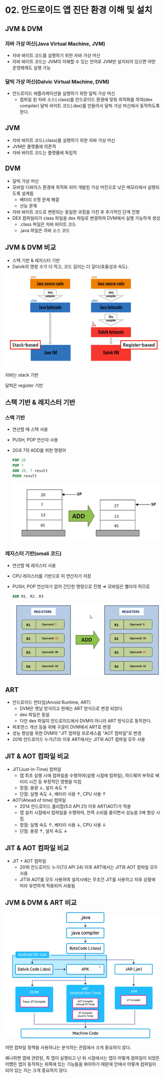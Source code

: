 # 02. 안드로이드 앱 진단 환경 이해 및 설치

## JVM & DVM

### 자바 가상 머신(Java Virtual Machine, JVM)

- 자바 바이트 코드를 실행하기 위한 자바 가상 머신
- 자바 바이트 코드는 JVM이 이해할 수 있는 언어로 JVM만 설치되어 있으면 어떤 운영체제도 실행 가능

### 달빅 가상 머신(Dalvic Virtual Machine, DVM)

- 안드로이드 애플리케이션을 실행하기 위한 달빅 가상 머신
    - 컴파일 된 자바 소스(.class)를 안드로이드 환경에 맞춰 최적화를 하여(dex compiler) 달빅 바이트 코드(.dex)를 만들어서 달빅 가상 머신에서 동작하도록 한다.

## JVM

- 자바 바이트 코드(.class)를 실행하기 위한 자바 가상 머신
- JVM은 플랫폼에 의존적
- 자바 바이트 코드는 플랫폼에 독립적

## DVM

- 달빅 가상 머신
- 모바일 디바이스 환경에 최적화 되어 개발된 가상 머진으로 낮은 메모리에서 실행되도록 설계됨
    - 배터리 수명 문제 해결
    - 선능 문제
- 자바 바이트 코드로 변환되는 동일한 과정을 거친 후 추가적인 단계 진행
- DEX 컴파일러가 class 파일을 dex 파일로 변경하여 DVM에서 실행 가능하게 생성
    - .class 파일은 자바 바이트 코드
    - .java 파일은 자바 소스 코드

## JVM & DVM 비교

- 스택 기반 & 레지스터 기반
- Dalvik의 명령 수가 더 적고, 코드 길이는 더 길다(효율성과 속도).

![Untitled](/Resources/01/ch.02/1.png)

자바는 stack 기반

달빅은 register 기반

## 스택 기반 & 레지스터 기반

### 스택 기반

- 연산할 때 스택 사용
- PUSH, POP 연산자 사용
- 20과 7의 ADD를 위한 명령어
    
    ```nasm
    POP 20
    POP 7
    ADD 20, 7 result
    PUSH result
    ```
    
    ![Untitled](/Resources/01/ch.02/2.png)
    

### 레지스터 기반(smali 코드)

- 연산할 때 레지스터 사용
- CPU 레지스터를 기반으로 피 연산자가 저장
- PUSH, POP 연산자가 없어 간단한 명령으로 진행 ⇒ 모바일은 빨라야 하므로
    
    ```nasm
    ADD R1, R2, R3
    ```
    
    ![Untitled](/Resources/01/ch.02/3.png)
    

## ART

- 안드로이드 런타임(Anroid Runtime, ART)
    - DVM은 옛날 방식이고 현재는 ART 방식으로 변경 되었다.
    - dex 파일은 동일
    - 다만 dex 파일이 안드로이드에서 DVM이 아니라 ART 방식으로 동작한다.
- 퍼포먼스 개선 등을 위해 구글이 DVM에서 ART로 변경
- 성능 향상을 위한 DVM의 “JIT 컴파일 프로세스를 “AOT 컴파일”로 변경
- 2016 안드로이드 누가(7.0) 이후 ART에서는 JIT와 AOT 컴파일 모두 사용

## JIT & AOT 컴파일 비교

- JIT(Just-In-Time) 컴파일
    - 앱 최초 실행 시에 컴파일을 수행하여(실행 시점에 컴파일), 하드웨어 부하로 배터리 시간 등 부정적인 영향을 미침
    - 장점: 용량 ↓, 설치 속도 ↑
    - 단점: 실행 속도 ↓, 배터리 사용 ↑, CPU 사용 ↑
- AOT(Ahead of time) 컴파일
    - 2014 안드로이드 롤리팝(5.0 API 21) 이후 ART(AOT)가 적용
    - 앱 설치 시점에서 컴파일을 수행하여, 전력 소비를 줄이면서 성능을 2배 향상 시킴
    - 장점: 실행 속도 ↑, 배터리 사용 ↓, CPU 사용 ↓
    - 단점: 용량 ↑, 설치 속도 ↓

## JIT & AOT 컴파일 비교

- JIT + AOT 컴파일
    - 2016 안드로이드 누가(7.0 API 24) 이후 ART에서는 JIT와 AOT 컴파일 모두 사용
    - JIT와 AOT를 모두 사용하여 설치시에는 무조건 JIT를 사용하고 차후 상황에 따라 유연하게 적용되어 사용됨

## JVM & DVM & ART 비교

![Untitled](/Resources/01/ch.02/4.png)

어떤 컴파일 정책을 사용하냐는 분석하는 관점에서 크게 중요하지 않다.

왜나하면 앱에 관련된, 즉 앱이 실행되고 난 뒤 시점에서는 앱이 어떻게 컴파일이 되었든 어쨌든 앱이 동작하는 위쪽에 있는 기능들을 봐야하기 때문에 안에서 어떻게 컴파일이 되어 있는 지는 크게 중요하지 않다.